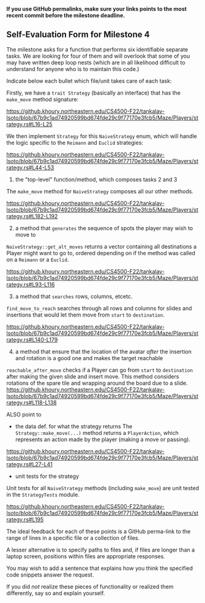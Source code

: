 **If you use GitHub permalinks, make sure your links points to the most recent commit before the milestone deadline.**

## Self-Evaluation Form for Milestone 4

The milestone asks for a function that performs six identifiable
separate tasks. We are looking for four of them and will overlook that
some of you may have written deep loop nests (which are in all
likelihood difficult to understand for anyone who is to maintain this
code.)

Indicate below each bullet which file/unit takes care of each task:

Firstly, we have a `trait Strategy` (basically an interface) that
has the `make_move` method signature:

https://github.khoury.northeastern.edu/CS4500-F22/tankalav-lsoto/blob/67b9c1ad74920599bd674fde29c9f77170e3fcb5/Maze/Players/strategy.rs#L16-L25

We then implement `Strategy` for this `NaiveStrategy` enum,
which will handle the logic specific to the `Reimann` and `Euclid` 
strategies:

https://github.khoury.northeastern.edu/CS4500-F22/tankalav-lsoto/blob/67b9c1ad74920599bd674fde29c9f77170e3fcb5/Maze/Players/strategy.rs#L44-L53

1. the "top-level" function/method, which composes tasks 2 and 3

The `make_move` method for `NaiveStrategy` composes all our other methods.

https://github.khoury.northeastern.edu/CS4500-F22/tankalav-lsoto/blob/67b9c1ad74920599bd674fde29c9f77170e3fcb5/Maze/Players/strategy.rs#L182-L192

2. a method that `generates` the sequence of spots the player may wish to move to

`NaiveStrategy::get_alt_moves` returns a vector containing all destinations a
Player might want to go to, ordered depending on if the method was called on a
`Reimann` or a `Euclid`.

https://github.khoury.northeastern.edu/CS4500-F22/tankalav-lsoto/blob/67b9c1ad74920599bd674fde29c9f77170e3fcb5/Maze/Players/strategy.rs#L93-L116

3. a method that `searches` rows,  columns, etcetc. 

`find_move_to_reach` searches through all rows and columns for slides
and insertions that would let them move from `start` to `destination`.

https://github.khoury.northeastern.edu/CS4500-F22/tankalav-lsoto/blob/67b9c1ad74920599bd674fde29c9f77170e3fcb5/Maze/Players/strategy.rs#L140-L179

4. a method that ensure that the location of the avatar _after_ the
   insertion and rotation is a good one and makes the target reachable
  
  `reachable_after_move` checks if a Player can go from `start` to `destination`
   after making the given slide and insert move. This method considers
   rotations of the spare tile and wrapping around the board due to a slide.
   https://github.khoury.northeastern.edu/CS4500-F22/tankalav-lsoto/blob/67b9c1ad74920599bd674fde29c9f77170e3fcb5/Maze/Players/strategy.rs#L118-L138

ALSO point to

- the data def. for what the strategy returns
The `Strategy::make_move(...)` method returns a `PlayerAction`, 
which represents an action made by the player (making a move or passing).

https://github.khoury.northeastern.edu/CS4500-F22/tankalav-lsoto/blob/67b9c1ad74920599bd674fde29c9f77170e3fcb5/Maze/Players/strategy.rs#L27-L41

- unit tests for the strategy

Unit tests for all `NaiveStrategy` methods (including `make_move`) are unit tested in the `StrategyTests` module.

https://github.khoury.northeastern.edu/CS4500-F22/tankalav-lsoto/blob/67b9c1ad74920599bd674fde29c9f77170e3fcb5/Maze/Players/strategy.rs#L195

The ideal feedback for each of these points is a GitHub
perma-link to the range of lines in a specific file or a collection of
files.

A lesser alternative is to specify paths to files and, if files are
longer than a laptop screen, positions within files are appropriate
responses.

You may wish to add a sentence that explains how you think the
specified code snippets answer the request.

If you did *not* realize these pieces of functionality or realized
them differently, say so and explain yourself.


